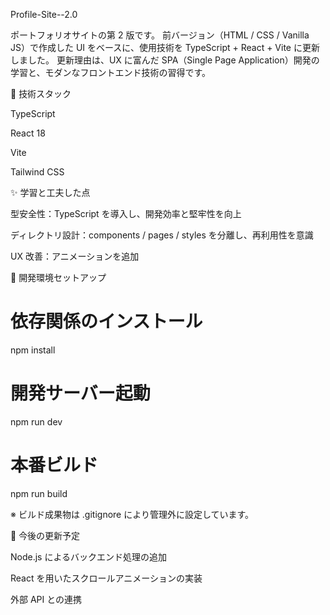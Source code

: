 Profile-Site--2.0

ポートフォリオサイトの第 2 版です。
前バージョン（HTML / CSS / Vanilla JS）で作成した UI をベースに、使用技術を TypeScript + React + Vite に更新しました。
更新理由は、UX に富んだ SPA（Single Page Application）開発の学習と、モダンなフロントエンド技術の習得です。

🚀 技術スタック

TypeScript

React 18

Vite

Tailwind CSS

✨ 学習と工夫した点

型安全性：TypeScript を導入し、開発効率と堅牢性を向上

ディレクトリ設計：components / pages / styles を分離し、再利用性を意識

UX 改善：アニメーションを追加

🔧 開発環境セットアップ
# 依存関係のインストール
npm install

# 開発サーバー起動
npm run dev

# 本番ビルド
npm run build

※ ビルド成果物は .gitignore により管理外に設定しています。

📌 今後の更新予定

Node.js によるバックエンド処理の追加

React を用いたスクロールアニメーションの実装

外部 API との連携
